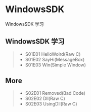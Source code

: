 # WindowsSDK
WindowsSDK 学习

## WindowsSDK 学习  

>- S01E01 HelloWolrd(Raw C)  
>- S01E02 SayHi(MessageBox)  
>- S01E03 Win(Simple Window)  

## More  

>- S02E01 Removed(Bad Code) 
>- S02E02 Dll(Raw C)  
>- S02E03 UsingDll(Raw C)  